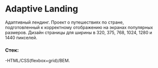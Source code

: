 # Adaptive Landing

Адаптивный лендинг. Проект о путешествиях по стране, подготовленный к корректному отображению на экранах популярных размеров.
Дизайн страницы для ширины в 320, 375, 768, 1024, 1280 и 1440 пикселей.

### Стек: 
-HTML/CSS(flexbox+grid)/BEM.
